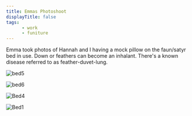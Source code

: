 ```yaml
---
title: Emmas Photoshoot
displayTitle: false
tags: 
      - work
      - funiture
---
```


Emma took photos of Hannah and I having a mock pillow on the faun/satyr bed in use. Down or feathers can become an inhalant. There's a known disease referred to as feather-duvet-lung. 


![bed5](https://d2w9rnfcy7mm78.cloudfront.net/12498745/original_d917e3bec4d1a88b45a0d0cb4d600509.jpg?1625921020?bc=0)

![bed6](https://d2w9rnfcy7mm78.cloudfront.net/12498764/original_57cbb21d0778734275fcd73107355ded.jpg?1625921566?bc=0)

![Bed4](https://d2w9rnfcy7mm78.cloudfront.net/12518148/original_e81890375e2b8c6bb3e5c79f7f7a3729.jpg?1626116878?bc=0)

![Bed1](https://d2w9rnfcy7mm78.cloudfront.net/12518157/original_9287e2065fbc79494f658f085bdf72c5.jpg?1626116899?bc=0)
